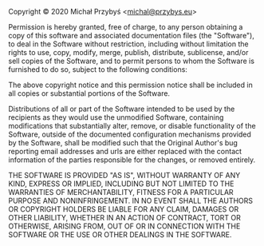 Copyright © 2020 Michał Przybyś \<michal@przybys.eu>

Permission is hereby granted, free of charge, to any person obtaining a copy of
this software and associated documentation files (the "Software"), to deal in
the Software without restriction, including without limitation the rights to
use, copy, modify, merge, publish, distribute, sublicense, and/or sell copies
of the Software, and to permit persons to whom the Software is furnished to do
so, subject to the following conditions:

The above copyright notice and this permission notice shall be included in all
copies or substantial portions of the Software.

Distributions of all or part of the Software intended to be used by the
recipients as they would use the unmodified Software, containing modifications
that substantially alter, remove, or disable functionality of the Software,
outside of the documented configuration mechanisms provided by the Software,
shall be modified such that the Original Author's bug reporting email addresses
and urls are either replaced with the contact information of the parties
responsible for the changes, or removed entirely.

THE SOFTWARE IS PROVIDED "AS IS", WITHOUT WARRANTY OF ANY KIND, EXPRESS OR
IMPLIED, INCLUDING BUT NOT LIMITED TO THE WARRANTIES OF MERCHANTABILITY,
FITNESS FOR A PARTICULAR PURPOSE AND NONINFRINGEMENT. IN NO EVENT SHALL THE
AUTHORS OR COPYRIGHT HOLDERS BE LIABLE FOR ANY CLAIM, DAMAGES OR OTHER
LIABILITY, WHETHER IN AN ACTION OF CONTRACT, TORT OR OTHERWISE, ARISING FROM,
OUT OF OR IN CONNECTION WITH THE SOFTWARE OR THE USE OR OTHER DEALINGS IN THE
SOFTWARE.
